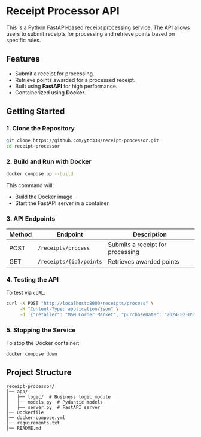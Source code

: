 # Receipt Processor API

This is a Python FastAPI-based receipt processing service. The API allows users to submit receipts for processing and retrieve points based on specific rules.

## Features
- Submit a receipt for processing.
- Retrieve points awarded for a processed receipt.
- Built using **FastAPI** for high performance.
- Containerized using **Docker**.

## Getting Started
### 1. Clone the Repository
```bash
git clone https://github.com/ytc338/receipt-processor.git
cd receipt-processor
```

### 2. Build and Run with Docker
```bash
docker compose up --build
```
This command will:
- Build the Docker image
- Start the FastAPI server in a container

### 3. API Endpoints
| Method | Endpoint                  | Description                         |
|--------|---------------------------|-------------------------------------|
| POST   | `/receipts/process`       | Submits a receipt for processing   |
| GET    | `/receipts/{id}/points`   | Retrieves awarded points           |

### 4. Testing the API
To test via `cURL`:
```bash
curl -X POST "http://localhost:8000/receipts/process" \
     -H "Content-Type: application/json" \
     -d '{"retailer": "M&M Corner Market", "purchaseDate": "2024-02-05", "purchaseTime": "13:01", "items": [{"shortDescription": "Mountain Dew 12PK", "price": "6.49"}], "total": "6.49"}'
```

### 5. Stopping the Service
To stop the Docker container:
```bash
docker compose down
```

## Project Structure
```
receipt-processor/
│── app/
│   ├── logic/  # Business logic module
│   ├── models.py  # Pydantic models
│   ├── server.py  # FastAPI server
│── Dockerfile
│── docker-compose.yml
│── requirements.txt
│── README.md
```
